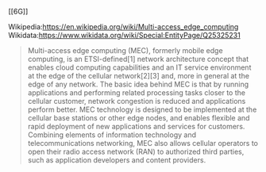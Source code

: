 [[6G]]

Wikipedia:https://en.wikipedia.org/wiki/Multi-access_edge_computing
Wikidata:https://www.wikidata.org/wiki/Special:EntityPage/Q25325231

> Multi-access edge computing (MEC), formerly mobile edge computing, is an ETSI-defined[1] network architecture concept that enables cloud computing capabilities and an IT service environment at the edge of the cellular network[2][3] and, more in general at the edge of any network. The basic idea behind MEC is that by running applications and performing related processing tasks closer to the cellular customer, network congestion is reduced and applications perform better. MEC technology is designed to be implemented at the cellular base stations or other edge nodes, and enables flexible and rapid deployment of new applications and services for customers. Combining elements of information technology and telecommunications networking, MEC also allows cellular operators to open their radio access network (RAN) to authorized third parties, such as application developers and content providers. 